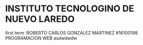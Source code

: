 # INSTITUTO TECNOLOGINO DE NUEVO LAREDO
first term
:ROBERTO CARLOS GONZALEZ MARTINEZ
#16100198
PROGRAMACION WEB
asdwdwdw